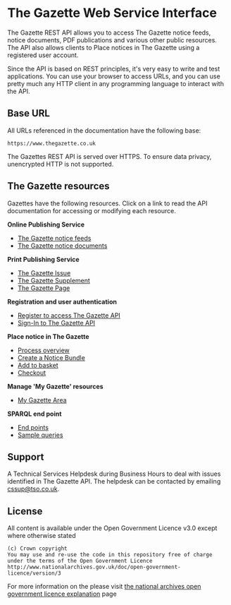 # The Gazette Web Service Interface # 

The Gazette REST API allows you to access The Gazette notice feeds, notice documents, PDF publications and various other public resources. The API also allows clients to Place notices in The Gazette using a registered user account.

Since the API is based on REST principles, it's very easy to write and test applications. You can use your browser to access URLs, and you can use pretty much any HTTP client in any programming language to interact with the API.

## Base URL ##

All URLs referenced in the documentation have the following base:

	https://www.thegazette.co.uk

The Gazettes REST API is served over HTTPS. To ensure data privacy, unencrypted HTTP is not supported.

## The Gazette resources ##

Gazettes have the following resources. Click on a link to read the API documentation for accessing or modifying each resource.

**Online Publishing Service**

* [The Gazette notice feeds](notice/notice-feed.md)
* [The Gazette notice documents](notice/notice.md)

**Print Publishing Service**

* [The Gazette Issue](publication/index.md)
* [The Gazette Supplement](publication/supplement.md)
* [The Gazette Page](publication/page.md)
 
**Registration and user authentication**

* [Register to access The Gazette API](authentication/registration.md)
* [Sign-In to The Gazette API](authentication/sign-in.md)

**Place notice in The Gazette**

* [Process overview](basket/overview.md)  
* [Create a Notice Bundle](mygazette/create-bundle.md)  
* [Add to basket](basket/add-to-basket.md) 
* [Checkout](basket/checkout.md) 


**Manage 'My Gazette' resources**

* [My Gazette Area](mygazette/mygazette.md) 

**SPARQL end point**

* [End points](sparql/sparql.md)
* [Sample queries](sparql/sample-queries.md) 

## Support ##

A Technical Services Helpdesk during Business Hours to deal with issues identified in The Gazette API. 
The helpdesk can be contacted by emailing [cssup@tso.co.uk](mailto:cssup@tso.co.uk).

## License ##

All content is available under the Open Government Licence v3.0 except where otherwise stated
	
	(c) Crown copyright
	You may use and re-use the code in this repository free of charge under the terms of the Open Government Licence
	http://www.nationalarchives.gov.uk/doc/open-government-licence/version/3

For more information on the please visit [the national archives open government licence explanation](http://www.nationalarchives.gov.uk/doc/open-government-licence/version/3) page
